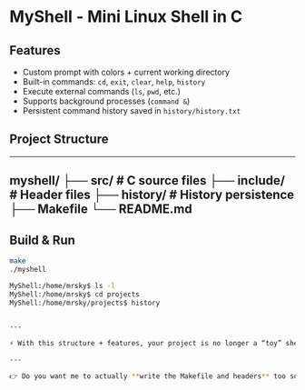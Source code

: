 # MyShell - Mini Linux Shell in C

## Features
- Custom prompt with colors + current working directory
- Built-in commands: `cd`, `exit`, `clear`, `help`, `history`
- Execute external commands (`ls`, `pwd`, etc.)
- Supports background processes (`command &`)
- Persistent command history saved in `history/history.txt`

## Project Structure
---
myshell/
├── src/ # C source files
├── include/ # Header files
├── history/ # History persistence
├── Makefile
└── README.md
---


## Build & Run
```bash
make
./myshell

MyShell:/home/mrsky$ ls -l
MyShell:/home/mrsky$ cd projects
MyShell:/home/mrsky/projects$ history


---

⚡ With this structure + features, your project is no longer a “toy” shell → it’s a **mini terminal emulator** with persistence, history, and process management. Interviewers will *definitely* ask about `fork`, `execvp`, and history handling.  

---

👉 Do you want me to actually **write the Makefile and headers** too so you can copy-paste and run it directly, or do you want to start with this skeleton first and then I’ll expand?


